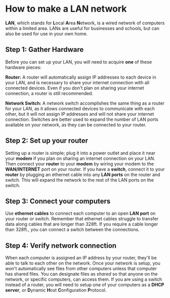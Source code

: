 ﻿# How to make a LAN network

**LAN**, which stands for **L**ocal **A**rea **N**etwork, is a wired network of computers within a limited area. LANs are useful for businesses and schools, but can also be used for use in your own home. 


## Step 1: Gather Hardware

Before you can set up your LAN, you will need to acquire **one** of these hardware pieces:

**Router:** A router will automatically assign IP addresses to each device in your LAN, and is necessary to share your internet connection with all connected devices. Even if you don't plan on sharing your internet connection, a router is still recommended. 

**Network Switch:** A network switch accomplishes the same thing as a router for your LAN, as it allows connected devices to communicate with each other, but it will not assign IP addresses and will not share your internet connection. Switches are better used to expand the number of LAN ports available on your network, as they can be connected to your router.

## Step 2: Set up your router

Setting up a router is simple; plug it into a power outlet and place it near your **modem** if you plan on sharing an internet connection on your LAN. Then connect your **router** to your **modem** by wiring your modem to the **WAN/INTERNET** port on your router. If you have a **switch**, connect it to your **router** by plugging an ethernet cable into any **LAN ports** on the router and switch. This will expand the network to the rest of the LAN ports on the switch.

## Step 3: Connect your computers

Use **ethernet cables** to connect each computer to an open **LAN port** on your router or switch. Remember  that ethernet cables struggle to transfer data along cables that are longer than 328ft. If you require a cable longer than 328ft., you can connect a switch between the connections.

## Step 4: Verify network connection

When each computer is assigned an IP address by your router, they'll be able to talk to each other on the network. Once your network is setup, you won't automatically see files from other computers unless that computer has shared files. You can designate files as *shared* so that anyone on the network, or specific computers, can access them. If you are using a switch instead of a router, you will need to setup one of your computers as a **DHCP server**, or **D**ynamic **H**ost **C**onfiguration **P**rotocol.
